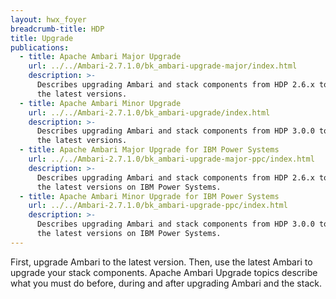 ```yaml
---
layout: hwx_foyer
breadcrumb-title: HDP
title: Upgrade
publications:
  - title: Apache Ambari Major Upgrade
    url: ../../Ambari-2.7.1.0/bk_ambari-upgrade-major/index.html
    description: >-
      Describes upgrading Ambari and stack components from HDP 2.6.x to
      the latest versions.
  - title: Apache Ambari Minor Upgrade
    url: ../../Ambari-2.7.1.0/bk_ambari-upgrade/index.html
    description: >-
      Describes upgrading Ambari and stack components from HDP 3.0.0 to
      the latest versions.
  - title: Apache Ambari Major Upgrade for IBM Power Systems
    url: ../../Ambari-2.7.1.0/bk_ambari-upgrade-major-ppc/index.html
    description: >-
      Describes upgrading Ambari and stack components from HDP 2.6.x to
      the latest versions on IBM Power Systems.
  - title: Apache Ambari Minor Upgrade for IBM Power Systems
    url: ../../Ambari-2.7.1.0/bk_ambari-upgrade-ppc/index.html
    description: >-
      Describes upgrading Ambari and stack components from HDP 3.0.0 to
      the latest versions on IBM Power Systems.
---
```


First, upgrade Ambari to the latest version. Then, use the latest Ambari
to upgrade your stack components. Apache Ambari Upgrade topics describe
what you must do before, during and after upgrading Ambari and the
stack.
